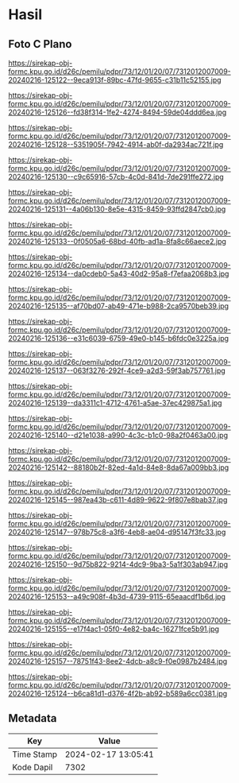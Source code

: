 # Hasil

## Foto C Plano

https://sirekap-obj-formc.kpu.go.id/d26c/pemilu/pdpr/73/12/01/20/07/7312012007009-20240216-125122--9eca913f-89bc-47fd-9655-c31b11c52155.jpg

https://sirekap-obj-formc.kpu.go.id/d26c/pemilu/pdpr/73/12/01/20/07/7312012007009-20240216-125126--fd38f314-1fe2-4274-8494-59de04ddd6ea.jpg

https://sirekap-obj-formc.kpu.go.id/d26c/pemilu/pdpr/73/12/01/20/07/7312012007009-20240216-125128--5351905f-7942-4914-ab0f-da2934ac721f.jpg

https://sirekap-obj-formc.kpu.go.id/d26c/pemilu/pdpr/73/12/01/20/07/7312012007009-20240216-125130--c9c65916-57cb-4c0d-841d-7de291ffe272.jpg

https://sirekap-obj-formc.kpu.go.id/d26c/pemilu/pdpr/73/12/01/20/07/7312012007009-20240216-125131--4a06b130-8e5e-4315-8459-93ffd2847cb0.jpg

https://sirekap-obj-formc.kpu.go.id/d26c/pemilu/pdpr/73/12/01/20/07/7312012007009-20240216-125133--0f0505a6-68bd-40fb-ad1a-8fa8c66aece2.jpg

https://sirekap-obj-formc.kpu.go.id/d26c/pemilu/pdpr/73/12/01/20/07/7312012007009-20240216-125134--da0cdeb0-5a43-40d2-95a8-f7efaa2068b3.jpg

https://sirekap-obj-formc.kpu.go.id/d26c/pemilu/pdpr/73/12/01/20/07/7312012007009-20240216-125135--af70bd07-ab49-471e-b988-2ca9570beb39.jpg

https://sirekap-obj-formc.kpu.go.id/d26c/pemilu/pdpr/73/12/01/20/07/7312012007009-20240216-125136--e31c6039-6759-49e0-b145-b6fdc0e3225a.jpg

https://sirekap-obj-formc.kpu.go.id/d26c/pemilu/pdpr/73/12/01/20/07/7312012007009-20240216-125137--063f3276-292f-4ce9-a2d3-59f3ab757761.jpg

https://sirekap-obj-formc.kpu.go.id/d26c/pemilu/pdpr/73/12/01/20/07/7312012007009-20240216-125139--da3311c1-4712-4761-a5ae-37ec429875a1.jpg

https://sirekap-obj-formc.kpu.go.id/d26c/pemilu/pdpr/73/12/01/20/07/7312012007009-20240216-125140--d21e1038-a990-4c3c-b1c0-98a2f0463a00.jpg

https://sirekap-obj-formc.kpu.go.id/d26c/pemilu/pdpr/73/12/01/20/07/7312012007009-20240216-125142--88180b2f-82ed-4a1d-84e8-8da67a009bb3.jpg

https://sirekap-obj-formc.kpu.go.id/d26c/pemilu/pdpr/73/12/01/20/07/7312012007009-20240216-125145--987ea43b-c611-4d89-9622-9f807e8bab37.jpg

https://sirekap-obj-formc.kpu.go.id/d26c/pemilu/pdpr/73/12/01/20/07/7312012007009-20240216-125147--978b75c8-a3f6-4eb8-ae04-d95147f3fc33.jpg

https://sirekap-obj-formc.kpu.go.id/d26c/pemilu/pdpr/73/12/01/20/07/7312012007009-20240216-125150--9d75b822-9214-4dc9-9ba3-5a1f303ab947.jpg

https://sirekap-obj-formc.kpu.go.id/d26c/pemilu/pdpr/73/12/01/20/07/7312012007009-20240216-125153--a49c908f-4b3d-4739-9115-65eaacdf1b6d.jpg

https://sirekap-obj-formc.kpu.go.id/d26c/pemilu/pdpr/73/12/01/20/07/7312012007009-20240216-125155--e17f4ac1-05f0-4e82-ba4c-16271fce5b91.jpg

https://sirekap-obj-formc.kpu.go.id/d26c/pemilu/pdpr/73/12/01/20/07/7312012007009-20240216-125157--78751f43-8ee2-4dcb-a8c9-f0e0987b2484.jpg

https://sirekap-obj-formc.kpu.go.id/d26c/pemilu/pdpr/73/12/01/20/07/7312012007009-20240216-125124--b6ca81d1-d376-4f2b-ab92-b589a6cc0381.jpg


## Metadata

| Key        | Value               |
| ---------- | ------------------- |
| Time Stamp | 2024-02-17 13:05:41 |
| Kode Dapil | 7302                |



